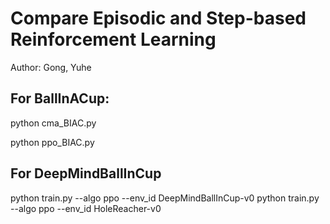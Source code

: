 # Compare Episodic and Step-based Reinforcement Learning

Author: Gong, Yuhe


## For BallInACup:

python cma_BIAC.py

python ppo_BIAC.py

## For DeepMindBallInCup
python train.py --algo ppo --env_id DeepMindBallInCup-v0
python train.py --algo ppo --env_id HoleReacher-v0
